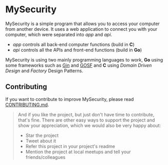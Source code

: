 # MySecurity

MySecurity is a simple program that allows you to access your computer from another device. It uses a web application to connect you with your computer, which were separated into _app_ and _api_.<br>

- _app_ controls all back-end computer functions (build in **C**)
- _api_ controls all the APIs and front-end functions (build in **Go**)

MySecurity is using two mainly programming languages to work, **Go** using some frameworks such as [Gin](https://github.com/gin-gonic/gin) and [GOSF](http://gosf.io/) and **C**
 using _Domain Driven Design_ and _Factory_ Design Patterns.

## Contributing

If you want to contribute to improve MySecurity, please read [CONTRIBUTING.md](https://github.com/FelipeFTN/MySecurity/blob/master/CONTRIBUTING.md).

> And if you like the project, but just don't have time to contribute, that's fine. There are other easy ways to support the project and show your appreciation, which we would also be very happy about:
> - Star the project
> - Tweet about it
> - Refer this project in your project's readme
> - Mention the project at local meetups and tell your friends/colleagues
